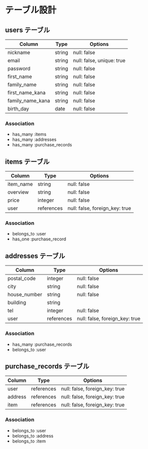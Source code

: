 # テーブル設計

## users テーブル

| Column           | Type   | Options                  |
| ---------------- | ------ | ------------------------ |
| nickname         | string | null: false              |
| email            | string | null: false, unique: true|
| password         | string | null: false              |
| first_name       | string | null: false              |
| family_name      | string | null: false              |
| first_name_kana  | string | null: false              |
| family_name_kana | string | null: false              |
| birth_day        | date   | null: false              |

### Association

- has_many :items
- has_many :addresses
- has_many :purchase_records

## items テーブル

| Column       | Type       | Options                        |
| ------------ | ---------- | ------------------------------ |
| item_name    | string     | null: false                    |
| overview     | string     | null: false                    |
| price        | integer    | null: false                    |
| user         | references | null: false, foreign_key: true |


### Association

- belongs_to :user
- has_one :purchase_record


## addresses テーブル

| Column       | Type       | Options                        |
| ------------ | ---------- | ------------------------------ |
| postal_code  | integer    | null: false                    |
| city         | string     | null: false                    |
| house_number | string     | null: false                    |
| building     | string     |                                |
| tel          | integer    | null: false                    |
| user         | references | null: false, foreign_key: true |

### Association

- has_many :purchase_records
- belongs_to :user

## purchase_records テーブル

| Column     | Type       | Options                        |
| ---------- | ---------- | ------------------------------ |
| user       | references | null: false, foreign_key: true |
| address    | references | null: false, foreign_key: true |
| item       | references | null: false, foreign_key: true |

### Association
- belongs_to :user
- belongs_to :address
- belongs_to :item


